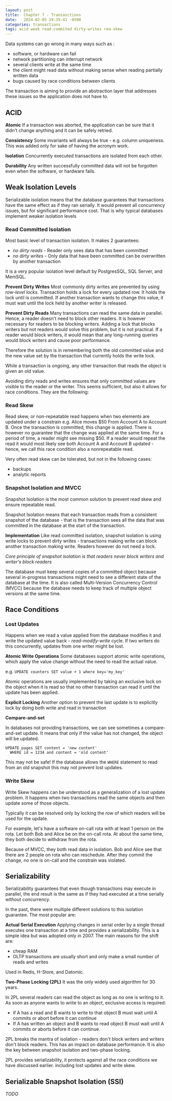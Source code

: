 ```yaml
---
layout: post
title:  Chapter 7 - Transasctions
date:   2024-02-05 19:35:41 -0500
categories: transactions
tags: acid weak read-commited dirty-writes rea-skew
---
```


Data systems can go wrong in many ways such as :

- software, or hardware can fail
- network partitioning can interrupt network
- several clients write at the same time
- the client might read data without making sense when reading partially written data
- bugs caused by race conditions between clients

The transaction is aiming to provide an abstraction layer that addresses these issues so the application does not have to.

## ACID

**Atomic**
If a transaction was aborted, the application can be sure that it didn't change anything and it can be safely retried.

**Consistency**
Some invariants will always be true - e.g. column uniqueness. This was added only for sake of having the acronym work.

**Isolation**
Concurrently executed transactions are isolated from each other.

**Durability**
Any written successfully committed data will not be forgotten even when the software, or hardware fails.

## Weak Isolation Levels

Serializable isolation means that the database guarantees that transactions have the same effect as if they ran serially. It would prevent all concurrency issues, but for significant performance cost.
That is why typical databases implement weaker isolation levels

### Read Committed Isolation

Most basic level of transaction isolation. It makes 2 guarantees:

- *no dirty reads* - Reader only sees data that has been committed
- *no dirty writes* - Only data that have been committed can be overwritten by another transaction

It is a very popular isolation level default by PostgresSQL, SQL Server, and MemSQL.

**Prevent Dirty Writes**
Most commonly dirty writes are prevented by using *row-level locks*. Transaction holds a lock for every updated row. It holds the lock until is committed. If another transaction wants to change this value, it must wait until the lock held by another writer is released.

**Prevent Dirty Reads**
Many transactions can read the same data in parallel. Hence, a reader doesn't need to block other readers. It is however necessary for readers to be blocking writers. Adding a lock that blocks writers but not readers would solve this problem, but it is not practical.
If a reader would block writers, it would mean that any long-running queries would block writers and cause poor performance.

Therefore the solution is in remembering both the old committed value and the new value set by the transaction that currently holds the write lock.

While a transaction is ongoing, any other transaction that reads the object is given an old value.

Avoiding dirty reads and writes ensures that only committed values are visible to the reader or the writer. This seems sufficient, but also it allows for race conditions. They are the following:

### Read Skew

Read skew, or non-repeatable read happens when two elements are updated under a constrain e.g. Alice moves $50 From Account A to Account B. Once the transaction is committed, this change is applied. There is however no guarantee that the change was applied at the same time. For a period of time, a reader might see missing $50. If a reader would repeat the read it would most likely see both Account A and Account B updated - hence, we call this race condition also a nonrepeatable read.

Very often read skew can be tolerated, but not in the following cases:

- backups
- analytic reports

### Snapshot Isolation and MVCC

Snapshot Isolation is the most common solution to prevent read skew and ensure repeatable read.

Snapshot Isolation means that each transaction reads from a consistent snapshot of the database - that is the transaction sees all the data that was committed in the database at the start of the transaction.

**Implementation**
Like read committed isolation, snapshot isolation is using write locks to prevent dirty writes - transactions making write can block another transaction making write. Readers however do not need a lock.

*Core principle of snapshot isolation is that readers never block writers and writer's block readers*

The database must keep several copies of a committed object because several in-progress transactions might need to see a different state of the database at the time. It is also called Multi-Version Concurrency Control (MVCC) because the database needs to keep track of multiple object versions at the same time.

## Race Conditions

### Lost Updates

Happens when we read a value applied from the database modifies it and write the updated value back  - *read-modify-write* cycle.
If two writers do this concurrently, updates from one writer might be lost.

**Atomic Write Operations**
Some databases support atomic write operations, which apply the value change without the need to read the actual value.

e.g.
`UPDATE counters SET value + 1 where key='my_key'`

Atomic operations are usually implemented by taking an exclusive lock on the object when it is read so that no other transaction can read it until the update has been applied.

**Explicit Locking**
Another option to prevent the last update is to explicitly lock by doing both write and read in transaction

**Compare-and-set**

In databases not providing transactions, we can see sometimes a compare-and-set update. It means that only if the value has not changed, the object will be updated.

```
UPDATE pages SET content = 'new content'
  WHERE id = 1234 and content = 'old content'
```

This may not be safe! If the database allows the `WHERE` statement to read from an old snapshot this may not prevent lost updates.

### Write Skew

Write Skew happens can be understood as a generalization of a lost update problem.
It happens when two transactions read the same objects and then update some of those objects.

Typically it can be resolved only by locking the row of which readers will be used for the update.

For example, let's have a software on-call rota with at least 1 person on the rota. Let both Bob and Alice be on the on-call rota.
At about the same time, they both decide to withdraw from the rota.

Because of MVCC, they both read data in isolation. Bob and Alice see that there are 2 people on rota who can reschedule. After they commit the change, no one is on-call and the constrain was violated.

## Serializability

Serializability guarantees that even though transactions may execute in parallel, the end result is the same as if they had executed at a time serially without concurrency.

In the past, there were multiple different solutions to this isolation guarantee. The most popular are:

**Actual Serial Execution**
Applying changes in serial order by a single thread executes one transaction at a time and provides a serializability. This is a simple idea but was adopted only in 2007. The main reasons for the shift are:

- cheap RAM
- OLTP transactions are usually short and only make a small number of reads and writes

Used in Redis, H-Store, and Datomic.

**Two-Phase Locking (2PL)**
It was the only widely used algorithm for 30 years.

In 2PL several readers can read the object as long as no one is writing to it. As soon as anyone wants to write to an object, exclusive access is required:

- if A has a read and B wants to write to that object B must wait until A commits or abort before it can continue
- If A has written an object and B wants to read object B must wait until A commits or aborts before it can continue.

2PL breaks the mantra of isolation - readers don't block writers and writers don't block readers. This has an impact on database performance. It is also the key between snapshot isolation and two-phase locking.

2PL provides serializability, it protects against all the race conditions we have discussed earlier. including lost updates and write skew.

## Serializable Snapshot Isolation (SSI)

*TODO*
